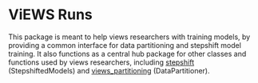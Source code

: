 
# ViEWS Runs

This package is meant to help views researchers with training models, by
providing a common interface for data partitioning and stepshift model
training. It also functions as a central hub package for other classes and
functions used by views researchers, 
including [stepshift](https://github.com/prio-data/stepshift) (StepshiftedModels)
and [views_partitioning](https://github.com/prio-data/views_partitioning) (DataPartitioner).
